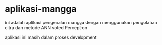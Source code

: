 # aplikasi-mangga
ini adalah aplikasi pengenalan mangga dengan menggunakan pengolahan citra dan metode ANN voted Perceptron 

aplikasi ini masih dalam proses development

